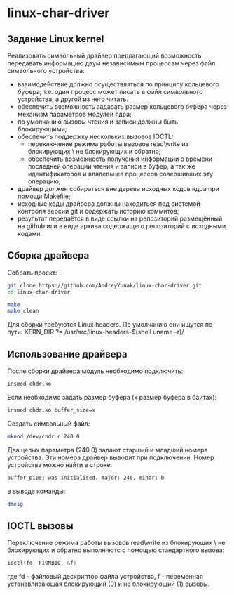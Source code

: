 # linux-char-driver

## Задание Linux kernel

Реализовать символьный драйвер предлагающий возможность передавать информацию двум независимым процессам через файл символьного устройства: 

 - взаимодействие должно осуществляться по принципу кольцевого буфера;  т.е. один процесс может писать в файл символьного устройства, а другой из него читать.
 - обеспечить возможность задавать размер кольцевого буфера через механизм параметров модулей ядра; 
 - по умолчанию вызовы чтения и записи должны быть блокирующими;
 - обеспечить поддержку нескольких вызовов IOCTL:
   - переключение режима работы вызовов read\write из блокирующих \ не блокирующих и обратно;
   - обеспечить возможность получения информации о времени последней операции чтения и записи в буфер, а так же идентификаторов и владельцев процессов совершивших эту операцию;
 - драйвер должен собираться вне дерева исходных кодов ядра при помощи Makefile;
 - исходные коды драйвера должны находиться под системой контроля версий git и содержать историю коммитов;
 - результат передаётся в виде ссылки на репозиторий размещённый на github или в виде архива содержащего репозиторий с исходными кодами.

## Сборка драйвера
Собрать проект:
```sh
git clone https://github.com/AndreyYunak/linux-char-driver.git
cd linux-char-driver

make
make clean
```
Для сборки требуются Linux headers. По умолчанию они ищутся по пути:
KERN_DIR ?= /usr/src/linux-headers-$(shell uname -r)/
## Использование драйвера
После сборки драйвера модуль необходимо подключить:
```sh
insmod chdr.ko
```
Если необходимо задать размер буфера (x размер буфера в байтах):
```sh
insmod chdr.ko buffer_size=x
```
Создать символьный файл:
```sh
mknod /dev/chdr c 240 0
```
Два целых параметра (240 0) задают старший и младший номера устройства. Эти номера драйвер выводит при подключении. 
Номер устройства можно найти в строке:
```sh
buffer_pipe: was initialised. major: 240, minor: 0
```
в выводе команды:
```sh
dmesg
```

## IOCTL вызовы
Переключение режима работы вызовов read\write из блокирующих \ не блокирующих и обратно выполняютс с помощью стандартного вызова:
```c
ioctl(fd, FIONBIO, &f)
```
где fd - файловый дескриптор файла устройства, f - переменная устанавливающая блокирующий (0) и не блокирующий (1) вызовы.

